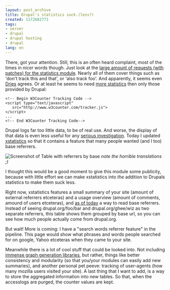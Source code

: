 ```yaml
---
layout: post_archive
title: Drupal's statistics suck.(less?)
created: 1172682771
tags:
- server
- drupal
- drupal hosting
- drupal
lang: en
---
```

There, got your attention. Still, this is an often heard complaint, most of the times in nicer words though. Just look at the [large amount of requests (with patches) for the statistics module](http://drupal.org/project/issues?projects=3060&components=statistics.module&categories=task,feature&states=1,16,8,13,14,15). Nearly all of them cover things such as 'don't track this and that', or 'also track foo'. And apparently, it seems even [Dries](http://buytaert.net/) agrees. Or at least he seems to need [more statistics](http://www.w3counter.com) then only those provided by Drupal:

    <!-- Begin W3Counter Tracking Code -->
    <script type="text/javascript"
       src="http://www.w3counter.com/tracker.js">
    </script>
    ...
    <!-- End W3Counter Tracking Code-->

Drupal logs far too little data, to be of real use. And worse, the display of that data is even less useful for any [serious investigation](http://www.maxkiesler.com/index.php/weblog/comments/data_visualization_software_resources_tutorials_and_source_code/). Today I updated [xstatistics](http://www.webschuur.com/modules/xtatistics) so that it contains a feature that many people wanted (and I too) base referrers.

![Screenshot of Table with referrers by base](http://webschuur.com/sites/webschuur.com/files/base_referrer.png)
_note the horrible translations ;)_

I thought this would be a good moment to give this module some publicity, because with little effort we can make xstatistics into _the_ addition to Drupals statistics to make them suck less.

Right now, xstatistics features a small summary of your site (amount of external referrers etceteras) and a usage overview (amount of comments, amound of users etceteras), and [as of today](http://cvs.drupal.org/viewcvs/drupal/contributions/modules/xstatistics/xstatistics.module?r1=1.6.2.2&r2=1.6.2.3&only_with_tag=DRUPAL-4-7) a way to read base referrers. Instead of seeing drupal.org/foo/bar and drupal.org/ghee/wiz as two separate referrers, this table shows them grouped by base url, so you can see how much people actually come from drupal.org.

But wait! More is coming: I have a "search words referrer feature" in the pipeline. This page would show what phrases and words people searched for on google, Yahoo etceteras when they came to your site. 

Meanwhile there is a lot of cool stuff that could be looked into. Not including [immense graph generation libraries](http://drupal.org/node/37574), but rather, things like better consistency and modularity (so that you/your modules can easily add new summaries), and another personal pet peeve: tracking of user-agents (how many mozilla users visited your site).
A last thing that I want to add, is a way to store the aggregated information into new tables. So that, when the accesslogs are purged, the counter values are kept.
